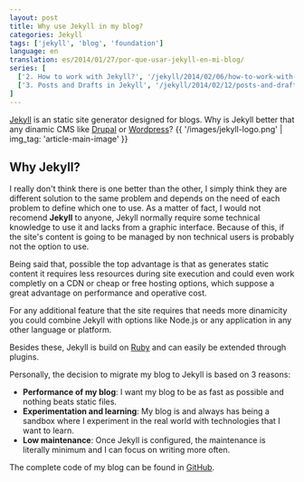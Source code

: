 ```yaml
---
layout: post
title: Why use Jekyll in my blog?
categories: Jekyll
tags: ['jekyll', 'blog', 'foundation']
language: en
translation: es/2014/01/27/por-que-usar-jekyll-en-mi-blog/
series: [
  ['2. How to work with Jekyll?', '/jekyll/2014/02/06/how-to-work-with-jekyll/'],
  ['3. Posts and Drafts in Jekyll', '/jekyll/2014/02/12/posts-and-drafts-jekyll/']
]
---
```

[Jekyll](http://jekyllrb.com/) is an static site generator designed for blogs.
Why is Jekyll better that any dinamic CMS like [Drupal](http://drupal.org) or [Wordpress](http://wordpress.org)?
{{ '/images/jekyll-logo.png' | img_tag: 'article-main-image' }}

## Why Jekyll?
I really don't think there is one better than the other, I simply think they are different solution to the same problem and
depends on the need of each problem to define which one to use.
As a matter of fact, I would not recomend __Jekyll__ to anyone, Jekyll normally require some technical knowledge to use it and
lacks from a graphic interface.
Because of this, if the site's content is going to be managed by non technical users is probably not the option to use.

Being said that, possible the top advantage is that as generates static content it requires less resources during site execution 
and could even work completly on a CDN or cheap or free hosting options, which suppose a great advantage on performance and 
operative cost.

For any additional feature that the site requires that needs more dinamicity you could combine Jekyll with options like Node.js
or any application in any other language or platform.

Besides these, Jekyll is build on [Ruby](https://www.ruby-lang.org/) and can easily be extended through plugins.

Personally, the decision to migrate my blog to Jekyll is based on 3 reasons:
- __Performance of my blog__: I want my blog to be as fast as possible and nothing beats static files.
- __Experimentation and learning__: My blog is and always has being a sandbox where I experiment in the real world with 
technologies that I want to learn.
- __Low maintenance__: Once Jekyll is configured, the maintenance is literally minimum and I can focus on writing more often.

The complete code of my blog can be found in [GitHub](https://github.com/nestormata/my-static-blog).
